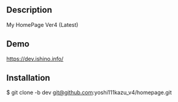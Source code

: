 ## Description
My HomePage Ver4 (Latest)

## Demo
https://dev.ishino.info/

## Installation
 $ git clone -b dev git@github.com:yoshi111kazu_v4/homepage.git
